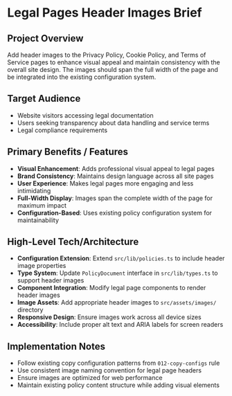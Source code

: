 # Legal Pages Header Images Brief

## Project Overview
Add header images to the Privacy Policy, Cookie Policy, and Terms of Service pages to enhance visual appeal and maintain consistency with the overall site design. The images should span the full width of the page and be integrated into the existing configuration system.

## Target Audience
- Website visitors accessing legal documentation
- Users seeking transparency about data handling and service terms
- Legal compliance requirements

## Primary Benefits / Features
- **Visual Enhancement**: Adds professional visual appeal to legal pages
- **Brand Consistency**: Maintains design language across all site pages
- **User Experience**: Makes legal pages more engaging and less intimidating
- **Full-Width Display**: Images span the complete width of the page for maximum impact
- **Configuration-Based**: Uses existing policy configuration system for maintainability

## High-Level Tech/Architecture
- **Configuration Extension**: Extend `src/lib/policies.ts` to include header image properties
- **Type System**: Update `PolicyDocument` interface in `src/lib/types.ts` to support header images
- **Component Integration**: Modify legal page components to render header images
- **Image Assets**: Add appropriate header images to `src/assets/images/` directory
- **Responsive Design**: Ensure images work across all device sizes
- **Accessibility**: Include proper alt text and ARIA labels for screen readers

## Implementation Notes
- Follow existing copy configuration patterns from `012-copy-configs` rule
- Use consistent image naming convention for legal page headers
- Ensure images are optimized for web performance
- Maintain existing policy content structure while adding visual elements

